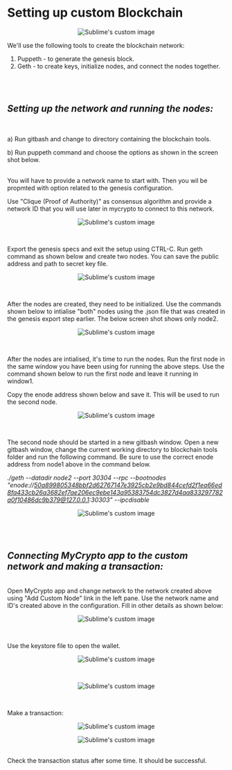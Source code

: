 # Setting up custom Blockchain
<p align="center">
<img src="./images/blockchain.png?raw=true" alt="Sublime's custom image"/>
</p>

We'll use the following tools to create the blockchain network:

1. Puppeth - to generate the genesis block.
2. Geth - to create keys, initialize nodes, and connect the nodes together.
<br>
<br>

## _Setting up the network and running the nodes:_
<br>

a) Run gitbash and change to directory containing the blockchain tools.

b) Run puppeth command and choose the options as shown in the screen shot below.
<br>
<br>

   You will have to provide a network name to start with. Then you wil be propmted with option related to the genesis configuration. 

   Use "Clique (Proof of Authority)" as consensus algorithm and provide a network ID that you will use later in mycrypto to connect to this network. 

<p align="center">
<img src="./images/Puppeth1.png?raw=true" alt="Sublime's custom image"/>
</p>
<br>

   Export the genesis specs and exit the setup using CTRL-C.
   Run geth command as shown below and create two nodes. You can save the public address and path to secret key file.

<p align="center">
<img src="./images/Puppeth2.png?raw=true" alt="Sublime's custom image"/>
</p>
<br>

   After the nodes are created, they need to be initialized. Use the commands shown below to intialise "both" nodes using the <netwrok name>.json file that was created in the genesis export step earlier. The below screen shot shows only node2.

<p align="center">
<img src="./images/Puppeth3.png?raw=true" alt="Sublime's custom image"/>
</p>

 
<br>

   After the nodes are intialised, it's time to run the nodes. Run the first node in the same window you have been using for running the above steps. Use the command shown below to run the first node and leave it running in window1.

   Copy the enode address shown below and save it. This will be used to run the second node.

<p align="center">
<img src="./images/Puppeth4.png?raw=true" alt="Sublime's custom image"/>
</p>


<br>

   The second node should be started in a new gitbash window. Open a new gitbash window, change the current working directory to blockchain tools folder and run the following command. Be sure to use the correct enode address from node1 above in the command below.

   _./geth --datadir node2 --port 30304 --rpc --bootnodes "enode://50a899805348bbf2d62767147e3925cb2e9bd844cefd2f1ea66ed8fa433cb26a3682ef7ae206ec9ebe143a95383754dc3827d4aa833297782a0f10486dc9b379@127.0.0.1:30303" --ipcdisable_


<p align="center">
<img src="./images/Puppeth5.png?raw=true" alt="Sublime's custom image"/>
</p>
<br>
<br>

## _Connecting MyCrypto app to the custom network and making a transaction:_
<br>
 Open MyCrypto app and change network to the network created above using "Add Custom Node" link in the left pane. Use the network name and ID's created above in the configuration. Fill in other details as shown below:
 

<p align="center">
<img src="./images/customnetwork.png?raw=true" alt="Sublime's custom image"/>
</p>
<br>

 Use the keystore file to open the wallet.

<p align="center">
<img src="./images/wallet2.png?raw=true" alt="Sublime's custom image"/>
</p>
<br>
<p align="center">
<img src="./images/wallet3.png?raw=true" alt="Sublime's custom image"/>
</p>
<br>

 Make a transaction:
 <p align="center">
<img src="./images/Transaction1.png?raw=true" alt="Sublime's custom image"/>
</p>


 <p align="center">
<img src="./images/Transaction4.png?raw=true" alt="Sublime's custom image"/>
</p>

<br>
Check the transaction status after some time. It should be successful.
